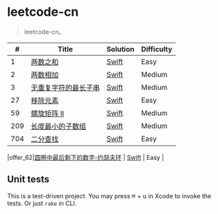 # leetcode-cn

> leetcode-cn。

| # | Title | Solution | Difficulty |
|---| ----- | -------- | ---------- |
|1|[两数之和](https://leetcode-cn.com/problems/two-sum/) | [Swift](./Tests/Swift/1.swift) | Easy |
|2|[两数相加](https://leetcode-cn.com/problems/add-two-numbers/) | [Swift](./Tests/Swift/2.swift) | Medium |
|3|[无重复字符的最长子串](https://leetcode-cn.com/problems/longest-substring-without-repeating-characters/) | [Swift](./Tests/Swift/3.swift) | Medium |
|27|[移除元素](https://leetcode-cn.com/problems/remove-element/) | [Swift](./Tests/Swift/27.swift) | Easy |
|59|[螺旋矩阵 II](https://leetcode-cn.com/problems/spiral-matrix-ii/) | [Swift](./Tests/Swift/59.swift) | Medium |
|209|[长度最小的子数组](https://leetcode-cn.com/problems/minimum-size-subarray-sum/) | [Swift](./Tests/Swift/209.swift) | Medium |
|704|[二分查找](https://leetcode-cn.com/problems/binary-search/) | [Swift](./Tests/Swift/704.swift) | Easy |


|offer_62|[圆圈中最后剩下的数字-约瑟夫环](https://leetcode-cn.com/problems/yuan-quan-zhong-zui-hou-sheng-xia-de-shu-zi-lcof/) | [Swift](./Tests/Swift/offer_62.swift) | Easy |

## Unit tests
This is a test-driven project. You may press <kbd>⌘</kbd> + <kbd>u</kbd> in Xcode to invoke the tests. Or just `rake` in CLI.

